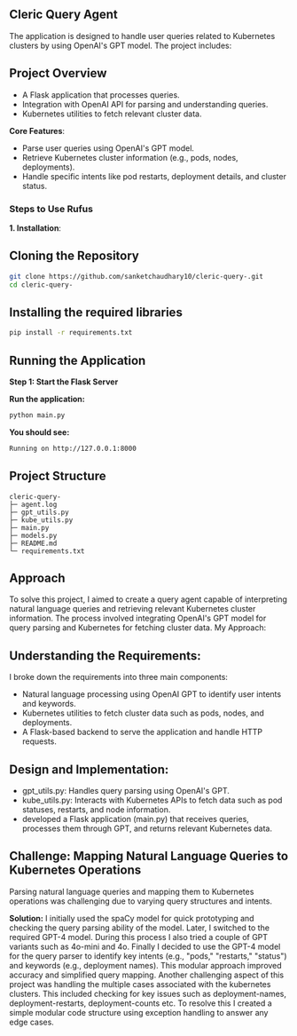 ## Cleric Query Agent
The application is designed to handle user queries related to Kubernetes clusters by using OpenAI's GPT model. The project includes:

## Project Overview
- A Flask application that processes queries.
- Integration with OpenAI API for parsing and understanding queries.
- Kubernetes utilities to fetch relevant cluster data.


**Core Features**:
- Parse user queries using OpenAI's GPT model.
- Retrieve Kubernetes cluster information (e.g., pods, nodes, deployments).
- Handle specific intents like pod restarts, deployment details, and cluster status.

### Steps to Use Rufus

**1. Installation**:

## Cloning the Repository
```bash
git clone https://github.com/sanketchaudhary10/cleric-query-.git
cd cleric-query-
```

## Installing the required libraries
```bash
pip install -r requirements.txt
```
## Running the Application
**Step 1: Start the Flask Server**

**Run the application:**
```bash
python main.py
```

**You should see:**
```bash
Running on http://127.0.0.1:8000
```

## Project Structure
```
cleric-query-
├─ agent.log
├─ gpt_utils.py
├─ kube_utils.py
├─ main.py
├─ models.py
├─ README.md
└─ requirements.txt

```

## Approach
To solve this project, I aimed to create a query agent capable of interpreting natural language queries and retrieving relevant Kubernetes cluster information. The process involved integrating OpenAI's GPT model for query parsing and Kubernetes for fetching cluster data. My Approach:

## Understanding the Requirements: 

I broke down the requirements into three main components:

- Natural language processing using OpenAI GPT to identify user intents and keywords.
- Kubernetes utilities to fetch cluster data such as pods, nodes, and deployments.
- A Flask-based backend to serve the application and handle HTTP requests.

## Design and Implementation:

- gpt_utils.py: Handles query parsing using OpenAI's GPT.
- kube_utils.py: Interacts with Kubernetes APIs to fetch data such as pod statuses, restarts, and node information.
- developed a Flask application (main.py) that receives queries, processes them through GPT, and returns relevant Kubernetes data.

## Challenge: Mapping Natural Language Queries to Kubernetes Operations

Parsing natural language queries and mapping them to Kubernetes operations was challenging due to varying query structures and intents.

**Solution:** I initially used the spaCy model for quick prototyping and checking the query parsing ability of the model. Later, I switched to the required GPT-4 model. During this process I also tried a couple of GPT variants such as 4o-mini and 4o. Finally I decided to use the GPT-4 model for the query parser to identify key intents (e.g., "pods," "restarts," "status") and keywords (e.g., deployment names). This modular approach improved accuracy and simplified query mapping. Another challenging aspect of this project was handling the multiple cases associated with the kubernetes clusters. This included checking for key issues such as deployment-names, deployment-restarts, deployment-counts etc. To resolve this I created a simple modular code structure using exception handling to answer any edge cases.
